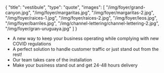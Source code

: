 {
  "title":  "vestibule",
  "type": "quote",
  "images": [
    "/img/foyer/grand-canyon.jpg",
    "/img/foyer/margaritas.jpg",
    "/img/foyer/margaritas-2.jpg",
    "/img/foyer/raices-1.jpg",
    "/img/foyer/raices-2.jpg",
    "/img/foyer/leos.jpg",
    "/img/foyer/barriles.jpg",
    "/img/channel-lettering/channel-lettering-2.jpg",
    "/img/foyer/gran-uruguaya.jpg"
  ]
}

* A new way to keep your business operating while complying with new COVID regulations
* A perfect solution to handle customer traffic or just stand out from the rest!
* Our team takes care of the installation
* Make your business stand out and get 24-48 hours delivery
